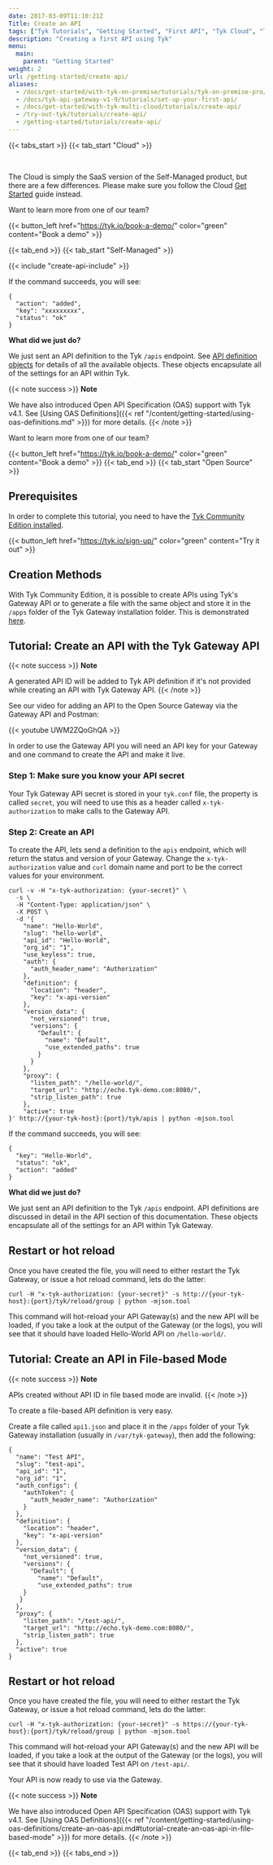 ```yaml
---
date: 2017-03-09T11:10:21Z
Title: Create an API
tags: ["Tyk Tutorials", "Getting Started", "First API", "Tyk Cloud", "Tyk Self-Managed", "Tyk Open Source"]
description: "Creating a first API using Tyk"
menu:
  main:
    parent: "Getting Started"
weight: 2
url: /getting-started/create-api/
aliases:
  - /docs/get-started/with-tyk-on-premise/tutorials/tyk-on-premise-pro/create-api/
  - /docs/tyk-api-gateway-v1-9/tutorials/set-up-your-first-api/
  - /docs/get-started/with-tyk-multi-cloud/tutorials/create-api/
  - /try-out-tyk/tutorials/create-api/
  - /getting-started/tutorials/create-api/
---
```


{{< tabs_start >}}
{{< tab_start "Cloud" >}}

<br>

The Cloud is simply the SaaS version of the Self-Managed product, but there are a few differences.  Please make sure you follow the Cloud [Get Started](/docs/tyk-cloud/getting-started-tyk-cloud/first-api/) guide instead.

Want to learn more from one of our team?

{{< button_left href="https://tyk.io/book-a-demo/" color="green" content="Book a demo" >}}

{{< tab_end >}}
{{< tab_start "Self-Managed" >}}

{{< include "create-api-include" >}}

If the command succeeds, you will see:
```
{
  "action": "added",
  "key": "xxxxxxxxx",
  "status": "ok"
}
```

**What did we just do?**

We just sent an API definition to the Tyk `/apis` endpoint. See [API definition objects](/docs/tyk-gateway-api/api-definition-objects/) for details of all the available objects. These objects encapsulate all of the settings for an API within Tyk.

{{< note success >}}
**Note**

We have also introduced Open API Specification (OAS) support with Tyk v4.1. See [Using OAS Definitions]({{< ref "/content/getting-started/using-oas-definitions.md" >}}) for more details.
{{< /note >}}

Want to learn more from one of our team?

{{< button_left href="https://tyk.io/book-a-demo/" color="green" content="Book a demo" >}}
{{< tab_end >}}
{{< tab_start "Open Source" >}}
## Prerequisites

In order to complete this tutorial, you need to have the [Tyk Community Edition installed](/docs/tyk-oss-gateway/).

{{< button_left href="https://tyk.io/sign-up/" color="green" content="Try it out" >}}
## Creation Methods

With Tyk Community Edition, it is possible to create APIs using Tyk's Gateway API or to generate a file with the same object and store it in the `/apps` folder of the Tyk Gateway installation folder. This is demonstrated [here](#with-file-based-mode).


## Tutorial: Create an API with the Tyk Gateway API

{{< note success >}}
**Note**

A generated API ID will be added to Tyk API definition if it's not provided while creating an API with Tyk Gateway API.
{{< /note >}}

See our video for adding an API to the Open Source Gateway via the Gateway API and Postman:

{{< youtube UWM2ZQoGhQA >}}

In order to use the Gateway API you will need an API key for your Gateway and one command to create the API and make it live.

### Step 1: Make sure you know your API secret

Your Tyk Gateway API secret is stored in your `tyk.conf` file, the property is called `secret`, you will need to use this as a header called `x-tyk-authorization` to make calls to the Gateway API.

### Step 2: Create an API

To create the API, lets send a definition to the `apis` endpoint, which will return the status and version of your Gateway. Change the `x-tyk-authorization` value and `curl` domain name and port to be the correct values for your environment.
```{.copyWrapper}
curl -v -H "x-tyk-authorization: {your-secret}" \
  -s \
  -H "Content-Type: application/json" \
  -X POST \
  -d '{
    "name": "Hello-World",
    "slug": "hello-world",
    "api_id": "Hello-World",
    "org_id": "1",
    "use_keyless": true,
    "auth": {
      "auth_header_name": "Authorization"
    },
    "definition": {
      "location": "header",
      "key": "x-api-version"
    },
    "version_data": {
      "not_versioned": true,
      "versions": {
        "Default": {
          "name": "Default",
          "use_extended_paths": true
        }
      }
    },
    "proxy": {
      "listen_path": "/hello-world/",
      "target_url": "http://echo.tyk-demo.com:8080/",
      "strip_listen_path": true
    },
    "active": true
}' http://{your-tyk-host}:{port}/tyk/apis | python -mjson.tool
```

If the command succeeds, you will see:
```
{
  "key": "Hello-World",
  "status": "ok",
  "action": "added"
}
```

**What did we just do?**

We just sent an API definition to the Tyk `/apis` endpoint. API definitions are discussed in detail in the API section of this documentation. These objects encapsulate all of the settings for an API within Tyk Gateway.

## Restart or hot reload

Once you have created the file, you will need to either restart the Tyk Gateway, or issue a hot reload command, lets do the latter:
```{.copyWrapper}
curl -H "x-tyk-authorization: {your-secret}" -s http://{your-tyk-host}:{port}/tyk/reload/group | python -mjson.tool
```

This command will hot-reload your API Gateway(s) and the new API will be loaded, if you take a look at the output of the Gateway (or the logs), you will see that it should have loaded Hello-World API on `/hello-world/`.

## Tutorial: Create an API in File-based Mode

{{< note success >}}
**Note**

APIs created without API ID in file based mode are invalid.
{{< /note >}}


To create a file-based API definition is very easy.

Create a file called `api1.json` and place it in the `/apps` folder of your Tyk Gateway installation (usually in `/var/tyk-gateway`), then add the following:
```{.copyWrapper}
{
  "name": "Test API",
  "slug": "test-api",
  "api_id": "1",
  "org_id": "1",
  "auth_configs": {
    "authToken": {
      "auth_header_name": "Authorization"
    }
  },
  "definition": {
    "location": "header",
    "key": "x-api-version"
  },
  "version_data": {
    "not_versioned": true,
    "versions": {
      "Default": {
        "name": "Default",
        "use_extended_paths": true
    }
   }
  },
  "proxy": {
    "listen_path": "/test-api/",
    "target_url": "http://echo.tyk-demo.com:8080/",
    "strip_listen_path": true
  },
  "active": true
}
```

## Restart or hot reload

Once you have created the file, you will need to either restart the Tyk Gateway, or issue a hot reload command, lets do the latter:
```{.copyWrapper}
curl -H "x-tyk-authorization: {your-secret}" -s https://{your-tyk-host}:{port}/tyk/reload/group | python -mjson.tool
```

This command will hot-reload your API Gateway(s) and the new API will be loaded, if you take a look at the output of the Gateway (or the logs), you will see that it should have loaded Test API on `/test-api/`.

Your API is now ready to use via the Gateway.

{{< note success >}}
**Note**

We have also introduced Open API Specification (OAS) support with Tyk v4.1. See [Using OAS Definitions]({{< ref "/content/getting-started/using-oas-definitions/create-an-oas-api.md#tutorial-create-an-oas-api-in-file-based-mode" >}}) for more details.
{{< /note >}}

{{< tab_end >}}
{{< tabs_end >}}
